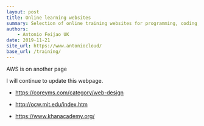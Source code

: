 ```yaml
---
layout: post
title: Online learning websites
summary: Selection of online training websites for programming, coding, linux, mac, github, math
authors:
    - Antonio Feijao UK
date: 2019-11-21
site_url: https://www.antoniocloud/
base_url: /training/
---
```


AWS is on another page

I will continue to update this webpage.

- <https://coreyms.com/category/web-design>

- <http://ocw.mit.edu/index.htm>

- <https://www.khanacademy.org/>


